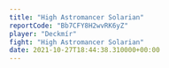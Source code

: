 ```yaml
---
title: "High Astromancer Solarian"
reportCode: "Bb7CFY8H2wvRK6yZ"
player: "Deckmír"
fight: "High Astromancer Solarian"
date: 2021-10-27T18:44:38.310000+00:00
---
```

